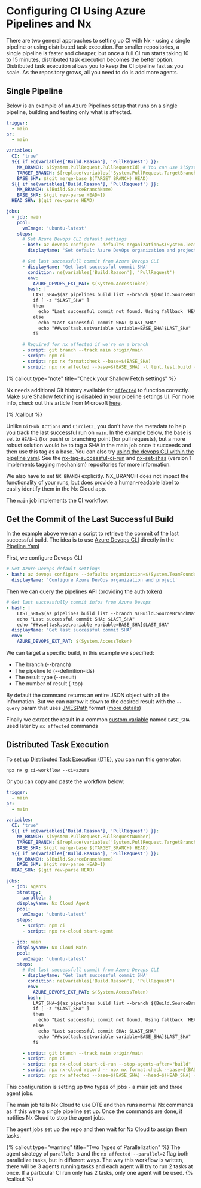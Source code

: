 # Configuring CI Using Azure Pipelines and Nx

There are two general approaches to setting up CI with Nx - using a single pipeline or using distributed task execution. For smaller repositories, a single pipeline is faster and cheaper, but once a full CI run starts taking 10 to 15 minutes, distributed task execution becomes the better option. Distributed task execution allows you to keep the CI pipeline fast as you scale. As the repository grows, all you need to do is add more agents.

## Single Pipeline

Below is an example of an Azure Pipelines setup that runs on a single pipeline, building and testing only what is affected.

```yaml {% fileName="azure-pipelines.yml" %}
trigger:
  - main
pr:
  - main

variables:
  CI: 'true'
  ${{ if eq(variables['Build.Reason'], 'PullRequest') }}:
    NX_BRANCH: $(System.PullRequest.PullRequestId) # You can use $(System.PullRequest.PullRequestNumber if your pipeline is triggered by a PR from GitHub ONLY)
    TARGET_BRANCH: $[replace(variables['System.PullRequest.TargetBranch'],'refs/heads/','origin/')]
    BASE_SHA: $(git merge-base $(TARGET_BRANCH) HEAD)
  ${{ if ne(variables['Build.Reason'], 'PullRequest') }}:
    NX_BRANCH: $(Build.SourceBranchName)
    BASE_SHA: $(git rev-parse HEAD~1)
  HEAD_SHA: $(git rev-parse HEAD)

jobs:
  - job: main
    pool:
      vmImage: 'ubuntu-latest'
    steps:
      # Set Azure Devops CLI default settings
      - bash: az devops configure --defaults organization=$(System.TeamFoundationCollectionUri) project=$(System.TeamProject)
        displayName: 'Set default Azure DevOps organization and project'

      # Get last successfull commit from Azure Devops CLI
      - displayName: 'Get last successful commit SHA'
        condition: ne(variables['Build.Reason'], 'PullRequest')
        env:
          AZURE_DEVOPS_EXT_PAT: $(System.AccessToken)
        bash: |
          LAST_SHA=$(az pipelines build list --branch $(Build.SourceBranchName) --definition-ids $(System.DefinitionId) --result succeeded --top 1 --query "[0].triggerInfo.\"ci.sourceSha\"")
          if [ -z "$LAST_SHA" ]
          then
            echo "Last successful commit not found. Using fallback 'HEAD~1': $BASE_SHA"
          else
            echo "Last successful commit SHA: $LAST_SHA"
            echo "##vso[task.setvariable variable=BASE_SHA]$LAST_SHA"
          fi

      # Required for nx affected if we're on a branch
      - script: git branch --track main origin/main
      - script: npm ci
      - script: npx nx format:check --base=$(BASE_SHA)
      - script: npx nx affected --base=$(BASE_SHA) -t lint,test,build --parallel=3 --configuration=ci
```

{% callout type="note" title="Check your Shallow Fetch settings" %}

Nx needs additional Git history available for [`affected`](/nx-cloud/features/affected) to function correctly. Make sure Shallow fetching is disabled in your pipeline settings UI. For more info, check out this article from Microsoft [here](https://learn.microsoft.com/en-us/azure/devops/pipelines/yaml-schema/steps-checkout?view=azure-pipelines#shallow-fetch).

{% /callout %}

Unlike `GitHub Actions` and `CircleCI`, you don't have the metadata to help you track the last successful run on `main`. In the example below, the base is set to `HEAD~1` (for push) or branching point (for pull requests), but a more robust solution would be to tag a SHA in the main job once it succeeds and then use this tag as a base. You can also try [using the devops CLI within the pipeline yaml](#get-the-commit-of-the-last-successful-build). See the [nx-tag-successful-ci-run](https://github.com/nrwl/nx-tag-successful-ci-run) and [nx-set-shas](https://github.com/nrwl/nx-set-shas) (version 1 implements tagging mechanism) repositories for more information.

We also have to set `NX_BRANCH` explicitly. NX_BRANCH does not impact the functionality of your runs, but does provide a human-readable label to easily identify them in the Nx Cloud app.

The `main` job implements the CI workflow.

## Get the Commit of the Last Successful Build

In the example above we ran a script to retrieve the commit of the last successful build. The idea is to use [Azure Devops CLI](https://learn.microsoft.com/en-us/cli/azure/pipelines?view=azure-cli-latest)
directly in the [Pipeline Yaml](https://learn.microsoft.com/en-us/azure/devops/cli/azure-devops-cli-in-yaml?view=azure-devops)

First, we configure Devops CLI

```yaml
# Set Azure Devops default settings
- bash: az devops configure --defaults organization=$(System.TeamFoundationCollectionUri) project=$(System.TeamProject)
  displayName: 'Configure Azure DevOps organization and project'
```

Then we can query the pipelines API (providing the auth token)

```yaml
# Get last successfully commit infos from Azure Devops
- bash: |
    LAST_SHA=$(az pipelines build list --branch $(Build.SourceBranchName) --definition-ids $(System.DefinitionId) --result succeeded --top 1 --query "[0].triggerInfo.\"ci.sourceSha\"")
    echo "Last successful commit SHA: $LAST_SHA"
    echo "##vso[task.setvariable variable=BASE_SHA]$LAST_SHA"
  displayName: 'Get last successful commit SHA'
  env:
    AZURE_DEVOPS_EXT_PAT: $(System.AccessToken)
```

We can target a specific build, in this example we specified:

- The branch (--branch)
- The pipeline Id (--definition-ids)
- The result type (--result)
- The number of result (-top)

By default the command returns an entire JSON object with all the information. But we can narrow it down to the desired result with the `--query` param that uses [JMESPath](https://jmespath.org/) format ([more details](https://learn.microsoft.com/en-us/cli/azure/query-azure-cli?tabs=concepts%2Cbash))

Finally we extract the result in a common [custom variable](https://learn.microsoft.com/en-us/azure/devops/pipelines/process/set-variables-scripts?view=azure-devops&tabs=bash) named `BASE_SHA` used later by `nx affected` commands

## Distributed Task Execution

To set up [Distributed Task Execution (DTE)](/nx-cloud/features/distribute-task-execution), you can run this generator:

```shell
npx nx g ci-workflow --ci=azure
```

Or you can copy and paste the workflow below:

```yaml {% fileName="azure-pipelines.yml" %}
trigger:
  - main
pr:
  - main

variables:
  CI: 'true'
  ${{ if eq(variables['Build.Reason'], 'PullRequest') }}:
    NX_BRANCH: $(System.PullRequest.PullRequestNumber)
    TARGET_BRANCH: $[replace(variables['System.PullRequest.TargetBranch'],'refs/heads/','origin/')]
    BASE_SHA: $(git merge-base $(TARGET_BRANCH) HEAD)
  ${{ if ne(variables['Build.Reason'], 'PullRequest') }}:
    NX_BRANCH: $(Build.SourceBranchName)
    BASE_SHA: $(git rev-parse HEAD~1)
  HEAD_SHA: $(git rev-parse HEAD)

jobs:
  - job: agents
    strategy:
      parallel: 3
    displayName: Nx Cloud Agent
    pool:
      vmImage: 'ubuntu-latest'
    steps:
      - script: npm ci
      - script: npx nx-cloud start-agent

  - job: main
    displayName: Nx Cloud Main
    pool:
      vmImage: 'ubuntu-latest'
    steps:
      # Get last successfull commit from Azure Devops CLI
      - displayName: 'Get last successful commit SHA'
        condition: ne(variables['Build.Reason'], 'PullRequest')
        env:
          AZURE_DEVOPS_EXT_PAT: $(System.AccessToken)
        bash: |
          LAST_SHA=$(az pipelines build list --branch $(Build.SourceBranchName) --definition-ids $(System.DefinitionId) --result succeeded --top 1 --query "[0].triggerInfo.\"ci.sourceSha\"")
          if [ -z "$LAST_SHA" ]
          then
            echo "Last successful commit not found. Using fallback 'HEAD~1': $BASE_SHA"
          else
            echo "Last successful commit SHA: $LAST_SHA"
            echo "##vso[task.setvariable variable=BASE_SHA]$LAST_SHA"
          fi

      - script: git branch --track main origin/main
      - script: npm ci
      - script: npx nx-cloud start-ci-run --stop-agents-after="build"
      - script: npx nx-cloud record -- npx nx format:check --base=$(BASE_SHA) --head=$(HEAD_SHA)
      - script: npx nx affected --base=$(BASE_SHA) --head=$(HEAD_SHA) -t lint,test,build --parallel=2 --configuration=ci
```

This configuration is setting up two types of jobs - a main job and three agent jobs.

The main job tells Nx Cloud to use DTE and then runs normal Nx commands as if this were a single pipeline set up. Once the commands are done, it notifies Nx Cloud to stop the agent jobs.

The agent jobs set up the repo and then wait for Nx Cloud to assign them tasks.

{% callout type="warning" title="Two Types of Parallelization" %}
The agent strategy of `parallel: 3` and the `nx affected --parallel=2` flag both parallelize tasks, but in different ways. The way this workflow is written, there will be 3 agents running tasks and each agent will try to run 2 tasks at once. If a particular CI run only has 2 tasks, only one agent will be used.
{% /callout %}

